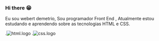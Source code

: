 ### Hi there :grin:

Eu sou webert demetrio, Sou programador Front End ,  Atualmente estou estudando e aprendendo sobre as tecnologias   HTML e CSS.


.<img src="https://img.shields.io/badge/HTML5-E34F26?style=for-the-badge&logo=html5&logoColor=white" alt="html.logo" />
.<img src="https://img.shields.io/badge/CSS3-1572B6?style=for-the-badge&logo=css3&logoColor=white" alt="css.logo"  />
